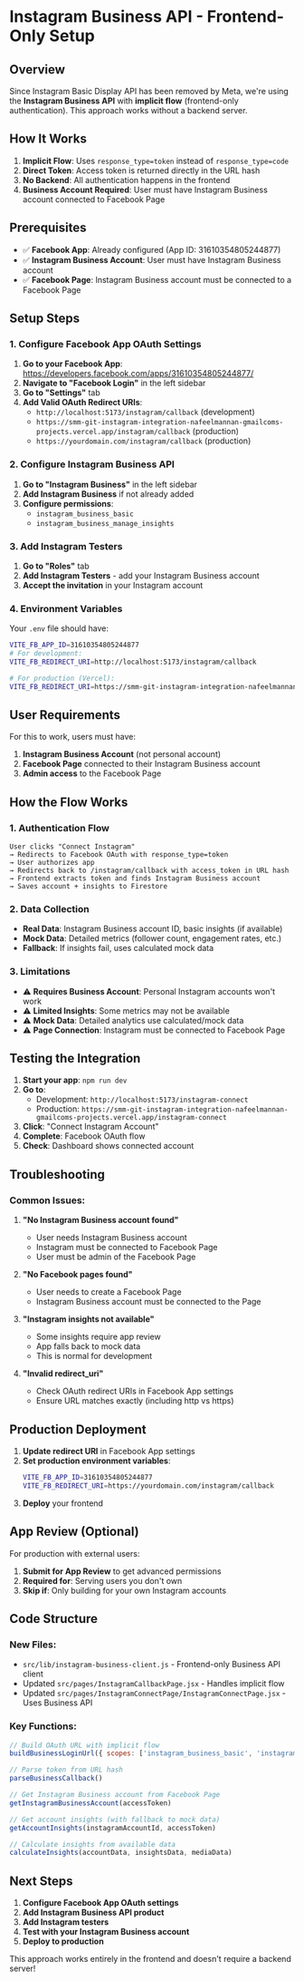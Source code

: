 # Instagram Business API - Frontend-Only Setup

## Overview

Since Instagram Basic Display API has been removed by Meta, we're using the **Instagram Business API** with **implicit flow** (frontend-only authentication). This approach works without a backend server.

## How It Works

1. **Implicit Flow**: Uses `response_type=token` instead of `response_type=code`
2. **Direct Token**: Access token is returned directly in the URL hash
3. **No Backend**: All authentication happens in the frontend
4. **Business Account Required**: User must have Instagram Business account connected to Facebook Page

## Prerequisites

- ✅ **Facebook App**: Already configured (App ID: 31610354805244877)
- ✅ **Instagram Business Account**: User must have Instagram Business account
- ✅ **Facebook Page**: Instagram Business account must be connected to a Facebook Page

## Setup Steps

### 1. Configure Facebook App OAuth Settings

1. **Go to your Facebook App**: https://developers.facebook.com/apps/31610354805244877/
2. **Navigate to "Facebook Login"** in the left sidebar
3. **Go to "Settings"** tab
4. **Add Valid OAuth Redirect URIs**:
   - `http://localhost:5173/instagram/callback` (development)
   - `https://smm-git-instagram-integration-nafeelmannan-gmailcoms-projects.vercel.app/instagram/callback` (production)
   - `https://yourdomain.com/instagram/callback` (production)

### 2. Configure Instagram Business API

1. **Go to "Instagram Business"** in the left sidebar
2. **Add Instagram Business** if not already added
3. **Configure permissions**:
   - `instagram_business_basic`
   - `instagram_business_manage_insights`

### 3. Add Instagram Testers

1. **Go to "Roles"** tab
2. **Add Instagram Testers** - add your Instagram Business account
3. **Accept the invitation** in your Instagram account

### 4. Environment Variables

Your `.env` file should have:
```bash
VITE_FB_APP_ID=31610354805244877
# For development:
VITE_FB_REDIRECT_URI=http://localhost:5173/instagram/callback

# For production (Vercel):
VITE_FB_REDIRECT_URI=https://smm-git-instagram-integration-nafeelmannan-gmailcoms-projects.vercel.app/instagram/callback
```

## User Requirements

For this to work, users must have:

1. **Instagram Business Account** (not personal account)
2. **Facebook Page** connected to their Instagram Business account
3. **Admin access** to the Facebook Page

## How the Flow Works

### 1. **Authentication Flow**
```
User clicks "Connect Instagram"
→ Redirects to Facebook OAuth with response_type=token
→ User authorizes app
→ Redirects back to /instagram/callback with access_token in URL hash
→ Frontend extracts token and finds Instagram Business account
→ Saves account + insights to Firestore
```

### 2. **Data Collection**
- **Real Data**: Instagram Business account ID, basic insights (if available)
- **Mock Data**: Detailed metrics (follower count, engagement rates, etc.)
- **Fallback**: If insights fail, uses calculated mock data

### 3. **Limitations**
- ⚠️ **Requires Business Account**: Personal Instagram accounts won't work
- ⚠️ **Limited Insights**: Some metrics may not be available
- ⚠️ **Mock Data**: Detailed analytics use calculated/mock data
- ⚠️ **Page Connection**: Instagram must be connected to Facebook Page

## Testing the Integration

1. **Start your app**: `npm run dev`
2. **Go to**: 
   - Development: `http://localhost:5173/instagram-connect`
   - Production: `https://smm-git-instagram-integration-nafeelmannan-gmailcoms-projects.vercel.app/instagram-connect`
3. **Click**: "Connect Instagram Account"
4. **Complete**: Facebook OAuth flow
5. **Check**: Dashboard shows connected account

## Troubleshooting

### Common Issues:

1. **"No Instagram Business account found"**
   - User needs Instagram Business account
   - Instagram must be connected to Facebook Page
   - User must be admin of the Facebook Page

2. **"No Facebook pages found"**
   - User needs to create a Facebook Page
   - Instagram Business account must be connected to the Page

3. **"Instagram insights not available"**
   - Some insights require app review
   - App falls back to mock data
   - This is normal for development

4. **"Invalid redirect_uri"**
   - Check OAuth redirect URIs in Facebook App settings
   - Ensure URL matches exactly (including http vs https)

## Production Deployment

1. **Update redirect URI** in Facebook App settings
2. **Set production environment variables**:
   ```bash
   VITE_FB_APP_ID=31610354805244877
   VITE_FB_REDIRECT_URI=https://yourdomain.com/instagram/callback
   ```
3. **Deploy** your frontend

## App Review (Optional)

For production with external users:
1. **Submit for App Review** to get advanced permissions
2. **Required for**: Serving users you don't own
3. **Skip if**: Only building for your own Instagram accounts

## Code Structure

### New Files:
- `src/lib/instagram-business-client.js` - Frontend-only Business API client
- Updated `src/pages/InstagramCallbackPage.jsx` - Handles implicit flow
- Updated `src/pages/InstagramConnectPage/InstagramConnectPage.jsx` - Uses Business API

### Key Functions:
```javascript
// Build OAuth URL with implicit flow
buildBusinessLoginUrl({ scopes: ['instagram_business_basic', 'instagram_business_manage_insights'] })

// Parse token from URL hash
parseBusinessCallback()

// Get Instagram Business account from Facebook Page
getInstagramBusinessAccount(accessToken)

// Get account insights (with fallback to mock data)
getAccountInsights(instagramAccountId, accessToken)

// Calculate insights from available data
calculateInsights(accountData, insightsData, mediaData)
```

## Next Steps

1. **Configure Facebook App OAuth settings**
2. **Add Instagram Business API product**
3. **Add Instagram testers**
4. **Test with your Instagram Business account**
5. **Deploy to production**

This approach works entirely in the frontend and doesn't require a backend server!


